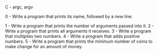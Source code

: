 C - argc, argv

0 - Write a program that prints its name, followed by a new line.



1 - Write a program that prints the number of arguments passed into it.
2 - Write a program that prints all arguments it receives.
3 - Write a program that multiplies two numbers.
4 - Write a program that adds positive numbers.
5 - Write a program that prints the minimum number of coins to make change for an amount of money.
